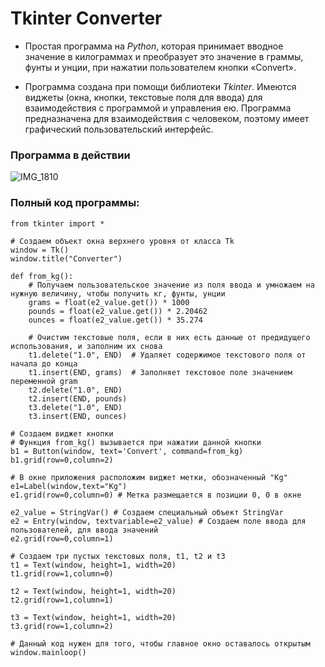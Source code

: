# Tkinter Converter

* Простая программа на _Python_, которая принимает вводное значение в килограммах и преобразует это значение в граммы, фунты и унции, при нажатии пользователем кнопки «Convert».


* Программа создана при помощи библиотеки _Tkinter_. Имеются виджеты (окна, кнопки, текстовые поля для ввода) для взаимодействия с программой и управления ею. Программа предназначена для взаимодействия с человеком, поэтому имеет графический пользовательский интерфейс.

### Программа в действии

![IMG_1810](https://user-images.githubusercontent.com/97599612/165483692-703e4519-1672-4f63-bce3-d8f52ce0cfaa.JPG)


### Полный код программы:
```
from tkinter import *

# Создаем объект окна верхнего уровня от класса Tk
window = Tk()
window.title("Converter")  

def from_kg():
    # Получаем пользовательское значение из поля ввода и умножаем на нужную величину, чтобы получить кг, фунты, унции
    grams = float(e2_value.get()) * 1000
    pounds = float(e2_value.get()) * 2.20462
    ounces = float(e2_value.get()) * 35.274

    # Очистим текстовые поля, если в них есть данные от предидущего использования, и заполним их снова
    t1.delete("1.0", END)  # Удаляет содержимое текстового поля от начала до конца
    t1.insert(END, grams)  # Заполняет текстовое поле значением переменной gram
    t2.delete("1.0", END)
    t2.insert(END, pounds)
    t3.delete("1.0", END)
    t3.insert(END, ounces)

# Создаем виджет кнопки
# Функция from_kg() вызывается при нажатии данной кнопки
b1 = Button(window, text='Convert', command=from_kg)
b1.grid(row=0,column=2)

# В окне приложения расположим виджет метки, обозначенный "Kg" 
e1=Label(window,text="Kg")
e1.grid(row=0,column=0) # Метка размещается в позиции 0, 0 в окне

e2_value = StringVar() # Создаем специальный объект StringVar
e2 = Entry(window, textvariable=e2_value) # Создаем поле ввода для пользователей, для ввода значений
e2.grid(row=0,column=1)

# Создаем три пустых текстовых поля, t1, t2 и t3
t1 = Text(window, height=1, width=20)
t1.grid(row=1,column=0)

t2 = Text(window, height=1, width=20)
t2.grid(row=1,column=1)

t3 = Text(window, height=1, width=20)
t3.grid(row=1,column=2)

# Данный код нужен для того, чтобы главное окно оставалось открытым
window.mainloop()

```
